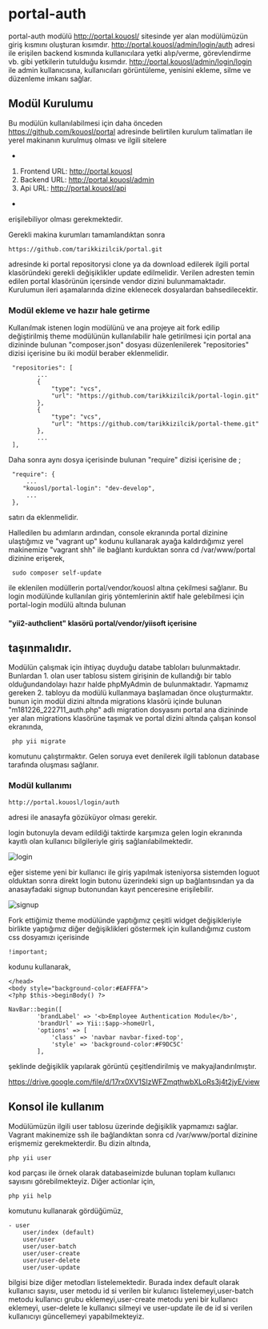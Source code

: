 # portal-auth

portal-auth modülü http://portal.kouosl/ sitesinde yer alan modülümüzün giriş kısmını oluşturan kısımdır.
http://portal.kouosl/admin/login/auth adresi ile erişilen backend kısmında kullanıcılara yetki alıp/verme, görevlendirme vb. gibi yetkilerin tutulduğu kısımdır.
http://portal.kouosl/admin/login/login ile admin kullanıcısına, kullanıcıları görüntüleme, yenisini ekleme, silme ve düzenleme imkanı sağlar.

## Modül Kurulumu
 
Bu modülün kullanılabilmesi için daha önceden https://github.com/kouosl/portal adresinde belirtilen kurulum talimatları ile yerel makinanın kurulmuş olması ve ilgili sitelere 

-
1. Frontend URL: http://portal.kouosl
2. Backend URL: http://portal.kouosl/admin
3. Api URL: http://portal.kouosl/api

- 
erişilebiliyor olması gerekmektedir.

Gerekli makina kurumları tamamlandıktan sonra 

```
https://github.com/tarikkizilcik/portal.git 
```

adresinde ki portal repositorysi clone ya da download edilerek ilgili portal klasöründeki gerekli değişiklikler update edilmelidir. Verilen adresten temin edilen portal klasörünün içersinde vendor dizini bulunmamaktadır. Kurulumun ileri aşamalarında dizine eklenecek dosyalardan bahsedilecektir.  


### Modül ekleme ve hazır hale getirme

Kullanılmak istenen login modülünü ve ana projeye ait fork edilip değiştirilmiş theme modülünün kullanılabilir hale getirilmesi için portal ana dizininde bulunan "composer.json" dosyası düzenlenilerek "repositories" dizisi içerisine bu iki modül beraber eklenmelidir.


```
 "repositories": [
        ...
	    {
            "type": "vcs",
            "url": "https://github.com/tarikkizilcik/portal-login.git"
        },
        {
            "type": "vcs",
            "url": "https://github.com/tarikkizilcik/portal-theme.git"
        },
        ...
 ],
```
Daha sonra aynı dosya içerisinde bulunan "require" dizisi içerisine de ;

```
 "require": {
     ...
	"kouosl/portal-login": "dev-develop",
     ...
 },
```
satırı da eklenmelidir. 

Halledilen bu adımların ardından, console ekranında portal dizinine ulaştığımız ve "vagrant up" kodunu kullanarak ayağa kaldırdığımız yerel makinemize "vagrant shh" ile bağlantı kurduktan sonra cd /var/www/portal dizinine erişerek,
```
 sudo composer self-update
```
ile eklenilen modüllerin portal/vendor/kouosl altına çekilmesi sağlanır.
Bu login modülünde kullanılan giriş yöntemlerinin aktif hale gelebilmesi için portal-login modülü altında bulunan 

#### "yii2-authclient" klasörü portal/vendor/yiisoft içerisine 
## taşınmalıdır.


Modülün çalışmak için ihtiyaç duyduğu databe tabloları bulunmaktadır. Bunlardan 1. olan user tablosu sistem girişinin de kullandığı bir tablo olduğundandolayı hazır halde phpMyAdmin de bulunmaktadır. Yapmamız gereken 2. tabloyu da modülü kullanmaya başlamadan önce oluşturmaktır. bunun için modül dizini altında migrations klasörü içinde bulunan "m181226_222711_auth.php" adlı migration dosyasını portal ana dizininde yer alan migrations klasörüne taşımak ve portal dizini altında çalışan konsol ekranında,
```
 php yii migrate
```
komutunu çalıştırmaktır. Gelen soruya evet denilerek ilgili tablonun database tarafında oluşması sağlanır.
### Modül kullanımı 
```
http://portal.kouosl/login/auth
```
adresi ile anasayfa gözüküyor olması gerekir.

login butonuyla devam edildiği taktirde karşımıza gelen login ekranında kayıtlı olan kullanıcı bilgileriyle giriş sağlanılabilmektedir.

![login](https://user-images.githubusercontent.com/41762847/50738173-3d493600-11e2-11e9-9f15-e7bc8a074c61.png)

eğer sisteme yeni bir kullanıcı ile giriş yapılmak isteniyorsa sistemden loguot olduktan sonra direkt login butonu üzerindeki sign up bağlantısından ya da anasayfadaki signup butonundan kayıt penceresine erişilebilir.

![signup](https://user-images.githubusercontent.com/41762847/50738261-f14ac100-11e2-11e9-9c6a-70998cfa639f.png)

Fork ettiğimiz theme modülünde yaptığımız çeşitli widget değişikleriyle birlikte yaptığımız diğer değişiklikleri göstermek için kullandığımız custom css dosyamızı içerisinde 
```
!important;
```

kodunu kullanarak,
```
</head>
<body style="background-color:#EAFFFA">
<?php $this->beginBody() ?>

NavBar::begin([
        'brandLabel' => '<b>Employee Authentication Module</b>',
        'brandUrl' => Yii::$app->homeUrl,
        'options' => [
            'class' => 'navbar navbar-fixed-top',
            'style' => 'background-color:#F9DC5C'
        ],
```
şeklinde değişiklik yapılarak görüntü çeşitlendirilmiş ve makyajlandırılmıştır.

https://drive.google.com/file/d/17rx0XV1SIzWFZmqthwbXLoRs3j4t2jyE/view



## Konsol ile kullanım

Modülümüzün ilgili user tablosu üzerinde değişiklik yapmamızı sağlar.
Vagrant makinemize ssh ile bağlandıktan sonra cd /var/www/portal dizinine erişmemiz gerekmekterdir. Bu dizin altında,

```
php yii user
```
kod parçası ile örnek olarak databaseimizde bulunan toplam kullanıcı sayısını görebilmekteyiz. Diğer actionlar için,

```
php yii help
```
komutunu kullanarak gördüğümüz,
```
- user
    user/index (default)
    user/user
    user/user-batch
    user/user-create
    user/user-delete
    user/user-update
```
bilgisi bize diğer metodları listelemektedir. Burada index default olarak kullanıcı sayısı, user metodu id si verilen bir kulanıcı listelemeyi,user-batch metodu kullanıcı grubu eklemeyi,user-create metodu yeni bir kullanıcı eklemeyi, user-delete le kullanıcı silmeyi ve user-update ile de id si verilen kullanıcıyı güncellemeyi yapabilmekteyiz.
